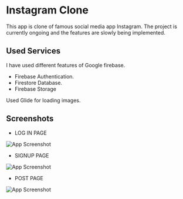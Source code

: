 
# Instagram Clone

This app is clone of famous social media app Instagram. The project is currently ongoing and the features are slowly being implemented.


## Used Services
I have used different features of Google firebase.               
* Firebase Authentication.
* Firestore Database.   
* Firebase Storage

Used Glide for loading images.
## Screenshots


* LOG IN PAGE

![App Screenshot](https://firebasestorage.googleapis.com/v0/b/healthcheck-c7fab.appspot.com/o/images%2FScreenshot%202022-12-24%20at%209.03.22%20PM.png?alt=media&token=3ed87b43-0213-47a3-9784-e45d3ca36acb=250*250)

* SIGNUP PAGE

![App Screenshot](https://firebasestorage.googleapis.com/v0/b/healthcheck-c7fab.appspot.com/o/images%2FScreenshot%202022-12-24%20at%209.23.45%20PM.png?alt=media&token=a7f34e04-3e5b-43fa-a491-61b7ea47da02)

* POST PAGE

![App Screenshot](https://firebasestorage.googleapis.com/v0/b/healthcheck-c7fab.appspot.com/o/images%2FScreenshot%202022-12-24%20at%209.31.35%20PM.png?alt=media&token=ff84eea5-fadf-48bd-b78e-41ea9f96c086)
